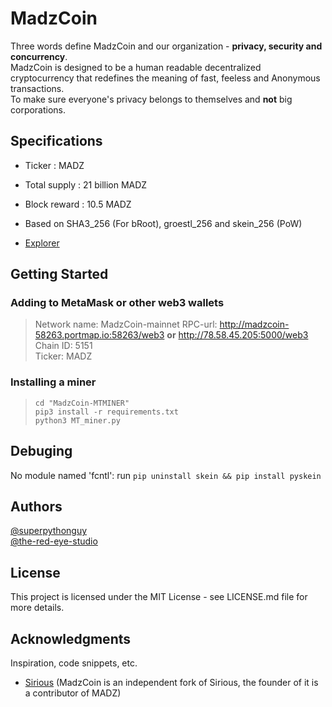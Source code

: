 # MadzCoin
Three words define MadzCoin and our organization -  **privacy, security and concurrency**.   
MadzCoin is designed to be a human readable decentralized cryptocurrency that redefines the meaning of fast, feeless and Anonymous transactions.    
To make sure everyone's privacy belongs to themselves and **not** big corporations.


## Specifications 

* Ticker : MADZ

* Total supply : 21 billion MADZ

* Block reward : 10.5 MADZ

* Based on SHA3_256 (For bRoot), groestl_256 and skein_256 (PoW)

* [Explorer](http://madzcoin-explorer.aj.do/Explorer-testnet/)

## Getting Started

### Adding to MetaMask or other web3 wallets
> Network name: MadzCoin-mainnet 
> RPC-url: http://madzcoin-58263.portmap.io:58263/web3 **or** http://78.58.45.205:5000/web3    
> Chain ID: 5151    
> Ticker: MADZ   



### Installing a miner
> ```git clone https://github.com/MadzCoin/MadzCoin-MTMiner.git
> cd "MadzCoin-MTMINER"
> pip3 install -r requirements.txt
> python3 MT_miner.py
> ```

## Debuging
No module named 'fcntl': run
``
pip uninstall skein && pip install pyskein
``
## Authors
[@superpythonguy](https://github.com/superpythonguy)    
[@the-red-eye-studio](https://github.com/the-red-eye-studio)


## License
This project is licensed under the MIT License - see LICENSE.md file for more details.

## Acknowledgments
Inspiration, code snippets, etc.
* [Sirious](https://github.com/Sirious-io/) (MadzCoin is an independent fork of Sirious, the founder of it is a contributor of MADZ)   
